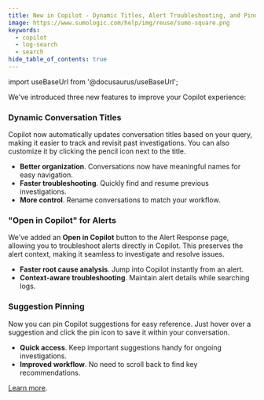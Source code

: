 ```yaml
---
title: New in Copilot - Dynamic Titles, Alert Troubleshooting, and Pinned Suggestions (Copilot)
image: https://www.sumologic.com/help/img/reuse/sumo-square.png
keywords:
  - copilot
  - log-search
  - search
hide_table_of_contents: true    
---
```


import useBaseUrl from '@docusaurus/useBaseUrl';



We've introduced three new features to improve your Copilot experience:  

### Dynamic Conversation Titles

Copilot now automatically updates conversation titles based on your query, making it easier to track and revisit past investigations. You can also customize it by clicking the pencil icon next to the title.  

* **Better organization**. Conversations now have meaningful names for easy navigation.  
* **Faster troubleshooting**. Quickly find and resume previous investigations.  
* **More control**. Rename conversations to match your workflow.  


### "Open in Copilot" for Alerts

We've added an **Open in Copilot** button to the Alert Response page, allowing you to troubleshoot alerts directly in Copilot. This preserves the alert context, making it seamless to investigate and resolve issues.

* **Faster root cause analysis**. Jump into Copilot instantly from an alert.  
* **Context-aware troubleshooting**. Maintain alert details while searching logs.  


### Suggestion Pinning

Now you can pin Copilot suggestions for easy reference. Just hover over a suggestion and click the pin icon to save it within your conversation.

* **Quick access**. Keep important suggestions handy for ongoing investigations.  
* **Improved workflow**. No need to scroll back to find key recommendations.

[Learn more](/docs/search/copilot).
